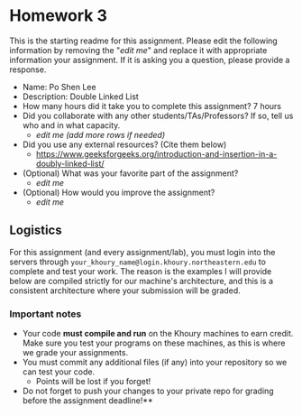 # Homework 3

This is the starting readme for this assignment.  Please edit the following 
information by removing the "*edit me*" and replace it with appropriate 
information your assignment. If it is asking you a question, please provide 
a response.

- Name: Po Shen Lee
- Description: Double Linked List
- How many hours did it take you to complete this assignment? 7 hours
- Did you collaborate with any other students/TAs/Professors? If so, tell 
  us who and in what capacity.
  - *edit me (add more rows if needed)*
- Did you use any external resources? (Cite them below)
  - https://www.geeksforgeeks.org/introduction-and-insertion-in-a-doubly-linked-list/
- (Optional) What was your favorite part of the assignment? 
  - *edit me*
- (Optional) How would you improve the assignment? 
  - *edit me*

## Logistics

For this assignment (and every assignment/lab), you must login into the 
servers through `your_khoury_name@login.khoury.northeastern.edu` to complete 
and test your work. The reason is the examples I will provide below are 
compiled strictly for our machine's architecture, and this is a consistent 
architecture where your submission will be graded.

### Important notes

* Your code **must compile and run** on the Khoury machines to earn credit. 
  Make sure you test your programs on these machines, as this is where we 
  grade your assignments.
* You must commit any additional files (if any) into your repository so we 
  can test your code.
  * Points will be lost if you forget!
* Do not forget to push your changes to your private repo for grading before 
  the assignment deadline!**

